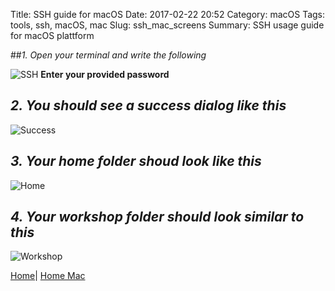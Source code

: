 Title: SSH guide for macOS 
Date: 2017-02-22 20:52
Category: macOS
Tags: tools, ssh, macOS, mac
Slug: ssh_mac_screens
Summary: SSH usage guide for macOS plattform

##*1. Open your terminal and write the following*

![SSH](/images/mac/ssh.png)
**Enter your provided password**

## *2. You should see a success dialog like this*

![Success](/images/mac/ssh_success.png)

## *3. Your home folder shoud look like this*

![Home](/images/mac/home.png)


## *4. Your workshop folder should look similar to this*

![Workshop](/images/mac/workshop_folder.png)



[Home]({filename}/index.md)|
[Home Mac]({filename}/mac/index.md)
